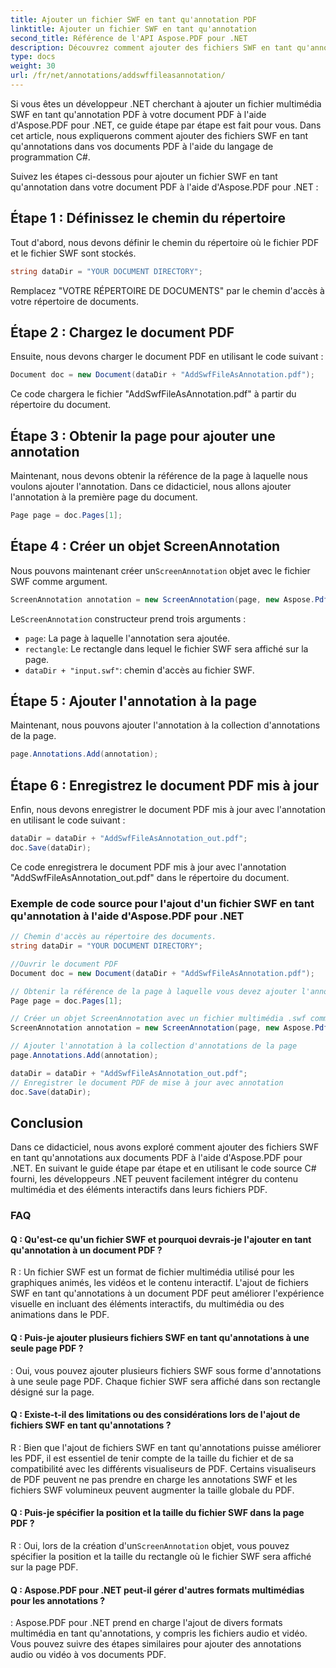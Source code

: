 ```yaml
---
title: Ajouter un fichier SWF en tant qu'annotation PDF
linktitle: Ajouter un fichier SWF en tant qu'annotation
second_title: Référence de l'API Aspose.PDF pour .NET
description: Découvrez comment ajouter des fichiers SWF en tant qu'annotations PDF dans Aspose.PDF pour .NET avec ce guide étape par étape.
type: docs
weight: 30
url: /fr/net/annotations/addswffileasannotation/
---
```

Si vous êtes un développeur .NET cherchant à ajouter un fichier multimédia SWF en tant qu'annotation PDF à votre document PDF à l'aide d'Aspose.PDF pour .NET, ce guide étape par étape est fait pour vous. Dans cet article, nous expliquerons comment ajouter des fichiers SWF en tant qu'annotations dans vos documents PDF à l'aide du langage de programmation C#. 

Suivez les étapes ci-dessous pour ajouter un fichier SWF en tant qu'annotation dans votre document PDF à l'aide d'Aspose.PDF pour .NET :

## Étape 1 : Définissez le chemin du répertoire

Tout d'abord, nous devons définir le chemin du répertoire où le fichier PDF et le fichier SWF sont stockés. 

```csharp
string dataDir = "YOUR DOCUMENT DIRECTORY";
```

Remplacez "VOTRE RÉPERTOIRE DE DOCUMENTS" par le chemin d'accès à votre répertoire de documents.

## Étape 2 : Chargez le document PDF

Ensuite, nous devons charger le document PDF en utilisant le code suivant :

```csharp
Document doc = new Document(dataDir + "AddSwfFileAsAnnotation.pdf");
```

Ce code chargera le fichier "AddSwfFileAsAnnotation.pdf" à partir du répertoire du document.

## Étape 3 : Obtenir la page pour ajouter une annotation

Maintenant, nous devons obtenir la référence de la page à laquelle nous voulons ajouter l'annotation. Dans ce didacticiel, nous allons ajouter l'annotation à la première page du document.

```csharp
Page page = doc.Pages[1];
```

## Étape 4 : Créer un objet ScreenAnnotation

 Nous pouvons maintenant créer un`ScreenAnnotation` objet avec le fichier SWF comme argument.

```csharp
ScreenAnnotation annotation = new ScreenAnnotation(page, new Aspose.Pdf.Rectangle(0, 400, 600, 700), dataDir + "input.swf");
```

 Le`ScreenAnnotation` constructeur prend trois arguments :

- `page`: La page à laquelle l'annotation sera ajoutée.
- `rectangle`: Le rectangle dans lequel le fichier SWF sera affiché sur la page.
- `dataDir + "input.swf"`: chemin d'accès au fichier SWF.

## Étape 5 : Ajouter l'annotation à la page

Maintenant, nous pouvons ajouter l'annotation à la collection d'annotations de la page.

```csharp
page.Annotations.Add(annotation);
```

## Étape 6 : Enregistrez le document PDF mis à jour

Enfin, nous devons enregistrer le document PDF mis à jour avec l'annotation en utilisant le code suivant :

```csharp
dataDir = dataDir + "AddSwfFileAsAnnotation_out.pdf";
doc.Save(dataDir);
```

Ce code enregistrera le document PDF mis à jour avec l'annotation "AddSwfFileAsAnnotation_out.pdf" dans le répertoire du document.

### Exemple de code source pour l'ajout d'un fichier SWF en tant qu'annotation à l'aide d'Aspose.PDF pour .NET

```csharp
// Chemin d'accès au répertoire des documents.
string dataDir = "YOUR DOCUMENT DIRECTORY";

//Ouvrir le document PDF
Document doc = new Document(dataDir + "AddSwfFileAsAnnotation.pdf");

// Obtenir la référence de la page à laquelle vous devez ajouter l'annotation
Page page = doc.Pages[1];

// Créer un objet ScreenAnnotation avec un fichier multimédia .swf comme argument
ScreenAnnotation annotation = new ScreenAnnotation(page, new Aspose.Pdf.Rectangle(0, 400, 600, 700), dataDir + "input.swf");

// Ajouter l'annotation à la collection d'annotations de la page
page.Annotations.Add(annotation);

dataDir = dataDir + "AddSwfFileAsAnnotation_out.pdf";
// Enregistrer le document PDF de mise à jour avec annotation
doc.Save(dataDir);
```        

## Conclusion

Dans ce didacticiel, nous avons exploré comment ajouter des fichiers SWF en tant qu'annotations aux documents PDF à l'aide d'Aspose.PDF pour .NET. En suivant le guide étape par étape et en utilisant le code source C# fourni, les développeurs .NET peuvent facilement intégrer du contenu multimédia et des éléments interactifs dans leurs fichiers PDF.

### FAQ

#### Q : Qu'est-ce qu'un fichier SWF et pourquoi devrais-je l'ajouter en tant qu'annotation à un document PDF ?

R : Un fichier SWF est un format de fichier multimédia utilisé pour les graphiques animés, les vidéos et le contenu interactif. L'ajout de fichiers SWF en tant qu'annotations à un document PDF peut améliorer l'expérience visuelle en incluant des éléments interactifs, du multimédia ou des animations dans le PDF.

#### Q : Puis-je ajouter plusieurs fichiers SWF en tant qu'annotations à une seule page PDF ?

: Oui, vous pouvez ajouter plusieurs fichiers SWF sous forme d'annotations à une seule page PDF. Chaque fichier SWF sera affiché dans son rectangle désigné sur la page.

#### Q : Existe-t-il des limitations ou des considérations lors de l'ajout de fichiers SWF en tant qu'annotations ?

R : Bien que l'ajout de fichiers SWF en tant qu'annotations puisse améliorer les PDF, il est essentiel de tenir compte de la taille du fichier et de sa compatibilité avec les différents visualiseurs de PDF. Certains visualiseurs de PDF peuvent ne pas prendre en charge les annotations SWF et les fichiers SWF volumineux peuvent augmenter la taille globale du PDF.

#### Q : Puis-je spécifier la position et la taille du fichier SWF dans la page PDF ?

 R : Oui, lors de la création d'un`ScreenAnnotation` objet, vous pouvez spécifier la position et la taille du rectangle où le fichier SWF sera affiché sur la page PDF.

#### Q : Aspose.PDF pour .NET peut-il gérer d'autres formats multimédias pour les annotations ?

: Aspose.PDF pour .NET prend en charge l'ajout de divers formats multimédia en tant qu'annotations, y compris les fichiers audio et vidéo. Vous pouvez suivre des étapes similaires pour ajouter des annotations audio ou vidéo à vos documents PDF.